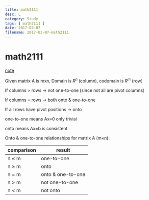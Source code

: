 ```yaml
---
title: math2111
desc: L
category: Study
tags: [ math2111 ]
date: 2017-03-07
filename: 2017-03-07-math2111
---
```


# math2111

[note](http://ihome.ust.hk/~mahxliu/files/Worksheets/tut04.pdf)

Given matrix A is mxn, Domain is $R^n$ (column), codomain is $R^m$ (row)

If columns $\gt$ rows $\to$ not one-to-one (since not all are pivot columns)

If columns = rows $\to$ both onto & one-to-one

If all rows have pivot positions $\to$ onto

one-to-one means Ax=0 only trivial

onto means Ax=b is consistent

Onto & one-to-one relationships for matrix A (m$\times$n):

| comparison | result            |
| ---------- | ----------------- |
| n $\le$ m  | one-to-one        |
| n $\ge$ m  | onto              |
| n = m      | onto & one-to-one |
| n > m      | not one-to-one    |
| n < m      | not onto          |



